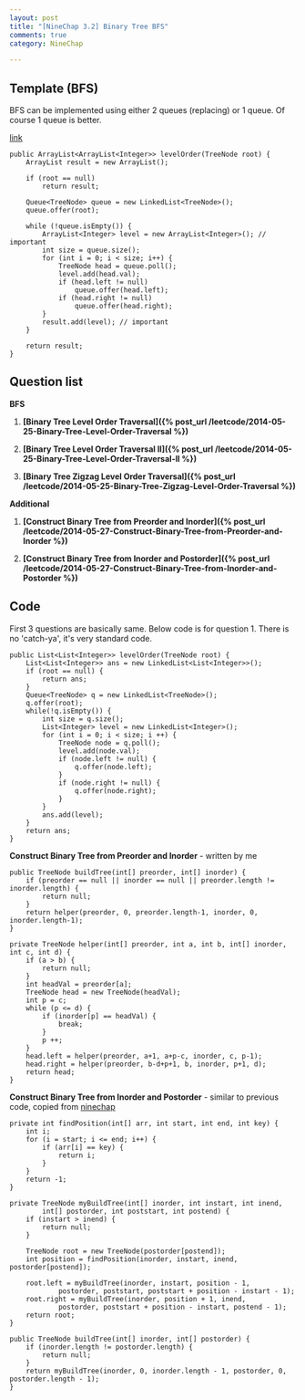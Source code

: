 ```yaml
---
layout: post
title: "[NineChap 3.2] Binary Tree BFS"
comments: true
category: NineChap

---
```



## Template (BFS)

BFS can be implemented using either 2 queues (replacing) or 1 queue. Of course 1 queue is better. 

[link](http://answer.ninechapter.com/solutions/bfs-template/)

    public ArrayList<ArrayList<Integer>> levelOrder(TreeNode root) {
        ArrayList result = new ArrayList();
        
        if (root == null)
            return result;
            
        Queue<TreeNode> queue = new LinkedList<TreeNode>();
        queue.offer(root);
        
        while (!queue.isEmpty()) {
            ArrayList<Integer> level = new ArrayList<Integer>(); // important
            int size = queue.size();
            for (int i = 0; i < size; i++) {
                TreeNode head = queue.poll();
                level.add(head.val);
                if (head.left != null)
                    queue.offer(head.left);
                if (head.right != null)
                    queue.offer(head.right);
            }
            result.add(level); // important
        }
        
        return result;
    }

## Question list

__BFS__

1. __[Binary Tree Level Order Traversal]({% post_url /leetcode/2014-05-25-Binary-Tree-Level-Order-Traversal %})__

1. __[Binary Tree Level Order Traversal II]({% post_url /leetcode/2014-05-25-Binary-Tree-Level-Order-Traversal-II %})__

1. __[Binary Tree Zigzag Level Order Traversal]({% post_url /leetcode/2014-05-25-Binary-Tree-Zigzag-Level-Order-Traversal %})__

__Additional__

1. __[Construct Binary Tree from Preorder and Inorder]({% post_url /leetcode/2014-05-27-Construct-Binary-Tree-from-Preorder-and-Inorder %})__

1. __[Construct Binary Tree from Inorder and Postorder]({% post_url /leetcode/2014-05-27-Construct-Binary-Tree-from-Inorder-and-Postorder %})__

## Code

First 3 questions are basically same. Below code is for question 1. There is no 'catch-ya', it's very standard code. 

    public List<List<Integer>> levelOrder(TreeNode root) {
        List<List<Integer>> ans = new LinkedList<List<Integer>>();
		if (root == null) {
			return ans;
		}
		Queue<TreeNode> q = new LinkedList<TreeNode>();
		q.offer(root);
		while(!q.isEmpty()) {
			int size = q.size();
			List<Integer> level = new LinkedList<Integer>();
			for (int i = 0; i < size; i ++) {
				TreeNode node = q.poll();
				level.add(node.val);
				if (node.left != null) {
					q.offer(node.left);
				}
				if (node.right != null) {
					q.offer(node.right);
				}
			}
			ans.add(level);
		}
		return ans;
    }

__Construct Binary Tree from Preorder and Inorder__ - written by me

    public TreeNode buildTree(int[] preorder, int[] inorder) {
		if (preorder == null || inorder == null || preorder.length != inorder.length) {
			return null;
		}
        return helper(preorder, 0, preorder.length-1, inorder, 0, inorder.length-1);
    }
	
	private TreeNode helper(int[] preorder, int a, int b, int[] inorder, int c, int d) {
		if (a > b) {
			return null;
		}
		int headVal = preorder[a];
		TreeNode head = new TreeNode(headVal);
		int p = c;
		while (p <= d) {
			if (inorder[p] == headVal) {
				break;
			}
			p ++;
		}
		head.left = helper(preorder, a+1, a+p-c, inorder, c, p-1);
		head.right = helper(preorder, b-d+p+1, b, inorder, p+1, d);
		return head;
	}

__Construct Binary Tree from Inorder and Postorder__ - similar to previous code, copied from [ninechap](http://answer.ninechapter.com/solutions/construct-binary-tree-from-inorder-and-postorder-traversal/)

    private int findPosition(int[] arr, int start, int end, int key) {
        int i;
        for (i = start; i <= end; i++) {
            if (arr[i] == key) {
                return i;
            }
        }
        return -1;
    }

    private TreeNode myBuildTree(int[] inorder, int instart, int inend,
            int[] postorder, int poststart, int postend) {
        if (instart > inend) {
            return null;
        }

        TreeNode root = new TreeNode(postorder[postend]);
        int position = findPosition(inorder, instart, inend, postorder[postend]);

        root.left = myBuildTree(inorder, instart, position - 1,
                postorder, poststart, poststart + position - instart - 1);
        root.right = myBuildTree(inorder, position + 1, inend,
                postorder, poststart + position - instart, postend - 1);
        return root;
    }

    public TreeNode buildTree(int[] inorder, int[] postorder) {
        if (inorder.length != postorder.length) {
            return null;
        }
        return myBuildTree(inorder, 0, inorder.length - 1, postorder, 0, postorder.length - 1);
    }

